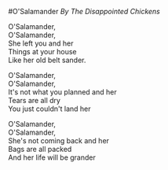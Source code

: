 #O'Salamander
*By The Disappointed Chickens*  
  
O'Salamander,  
O'Salamander,  
She left you and her  
Things at your house  
Like her old belt sander.  
  
O'Salamander,  
O'Salamander,  
It's not what you planned and her  
Tears are all dry  
You just couldn't land her  
  
O'Salamander,  
O'Salamander,  
She's not coming back and her  
Bags are all packed  
And her life will be grander  
